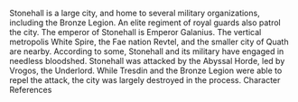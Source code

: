 Stonehall is a large city, and home to several military organizations, including the Bronze Legion. An elite regiment of royal guards also patrol the city. The emperor of Stonehall is Emperor Galanius. The vertical metropolis White Spire, the Fae nation Revtel, and the smaller city of Quath are nearby. According to some, Stonehall and its military have engaged in needless bloodshed.
Stonehall was attacked by the Abyssal Horde, led by Vrogos, the Underlord. While Tresdin and the Bronze Legion were able to repel the attack, the city was largely destroyed in the process.
Character References
